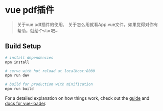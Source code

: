 # vue pdf插件

> 关于vue pdf插件的使用，
> 关于怎么用就看App.vue文件，如果觉得对你有帮助，就给个star吧~

## Build Setup

``` bash
# install dependencies
npm install

# serve with hot reload at localhost:8080
npm run dev

# build for production with minification
npm run build


```

For a detailed explanation on how things work, check out the [guide](http://vuejs-templates.github.io/webpack/) and [docs for vue-loader](http://vuejs.github.io/vue-loader).
